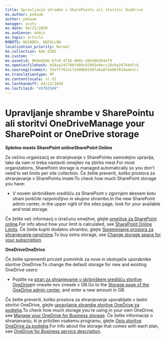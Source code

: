```yaml
---
title: Upravljanje shrambe v SharePointu ali storitvi OneDrive
ms.author: pebaum
author: pebaum
manager: scotv
ms.date: 04/21/2020
ms.audience: Admin
ms.topic: article
ROBOTS: NOINDEX, NOFOLLOW
localization_priority: Normal
ms.collection: Adm_O365
ms.custom: ''
ms.assetid: 8b0e6b9b-67c9-4716-8602-ebb58b364ef9
ms.openlocfilehash: b58aa242786fd09c83993e8ecc28c6a2d744dfcb
ms.sourcegitcommit: 55eff703a17e500681d8fa6a87eb067019ade3cc
ms.translationtype: MT
ms.contentlocale: sl-SI
ms.lasthandoff: 04/22/2020
ms.locfileid: "43762549"
---
```

# <a name="manage-your-sharepoint-or-onedrive-storage"></a><span data-ttu-id="69b13-102">Upravljanje shrambe v SharePointu ali storitvi OneDrive</span><span class="sxs-lookup"><span data-stu-id="69b13-102">Manage your SharePoint or OneDrive storage</span></span>

 <span data-ttu-id="69b13-103">**Spletno mesto SharePoint online**</span><span class="sxs-lookup"><span data-stu-id="69b13-103">**SharePoint Online**</span></span>
  
<span data-ttu-id="69b13-104">Za večino organizacij se shranjevanje v SharePointu samodejno upravlja, tako da vam ni treba nastaviti omejitev na zbirko mest.</span><span class="sxs-lookup"><span data-stu-id="69b13-104">For most organizations, SharePoint storage is managed automatically so you don't need to set limits per site collection.</span></span> <span data-ttu-id="69b13-105">Če želite preveriti, koliko prostora za shranjevanje v SharePointu imate:</span><span class="sxs-lookup"><span data-stu-id="69b13-105">To check how much SharePoint storage you have:</span></span>
  
- <span data-ttu-id="69b13-106">V novem skrbniškem središču za SharePoint v zgornjem desnem kotu strani poiščite razpoložljivo in skupno shrambo.</span><span class="sxs-lookup"><span data-stu-id="69b13-106">In the new SharePoint admin center, in the upper right of the sites page, look for your available and total storage.</span></span>
    
<span data-ttu-id="69b13-107">Če želite več informacij o izračunu omejitve, glejte [omejitve za SharePoint online](https://go.microsoft.com/fwlink/p/?LinkID=856113).</span><span class="sxs-lookup"><span data-stu-id="69b13-107">For info about how your limit is calculated, see [SharePoint Online Limits](https://go.microsoft.com/fwlink/p/?LinkID=856113).</span></span> <span data-ttu-id="69b13-108">Če želite kupiti dodatno shrambo, glejte [Spreminjanje prostora za shranjevanje naročnine](https://go.microsoft.com/fwlink/?linkid=866428).</span><span class="sxs-lookup"><span data-stu-id="69b13-108">To buy extra storage, see [Change storage space for your subscription](https://go.microsoft.com/fwlink/?linkid=866428).</span></span>
  
 <span data-ttu-id="69b13-109">**OneDrive**</span><span class="sxs-lookup"><span data-stu-id="69b13-109">**OneDrive**</span></span>
  
<span data-ttu-id="69b13-110">Če želite spremeniti privzeti pomnilnik za nove in obstoječe uporabnike storitve OneDrive:</span><span class="sxs-lookup"><span data-stu-id="69b13-110">To change the default storage for new and existing OneDrive users:</span></span>
  
- <span data-ttu-id="69b13-111">Pojdite na [stran za shranjevanje v skrbniškem središču storitve OneDrive](https://admin.onedrive.com/?v=StorageSettings)in vnesite nov znesek v GB.</span><span class="sxs-lookup"><span data-stu-id="69b13-111">Go to the [Storage page of the OneDrive admin center](https://admin.onedrive.com/?v=StorageSettings), and enter a new amount in GB.</span></span>
    
<span data-ttu-id="69b13-112">Če želite preveriti, koliko prostora za shranjevanje uporabljate v lastni storitvi OneDrive, glejte [upravljanje shrambe storitve OneDrive za podjetja](https://go.microsoft.com/fwlink/?linkid=866429).</span><span class="sxs-lookup"><span data-stu-id="69b13-112">To check how much storage you're using in your own OneDrive, see [Manage your OneDrive for Business storage](https://go.microsoft.com/fwlink/?linkid=866429).</span></span> <span data-ttu-id="69b13-113">Če želite informacije o shranjevanju, ki je priložen vsakemu programu, glejte [Opis storitve OneDrive za podjetja](https://go.microsoft.com/fwlink/p/?LinkID=826071).</span><span class="sxs-lookup"><span data-stu-id="69b13-113">For info about the storage that comes with each plan, see [OneDrive for Business service description](https://go.microsoft.com/fwlink/p/?LinkID=826071).</span></span>
  


